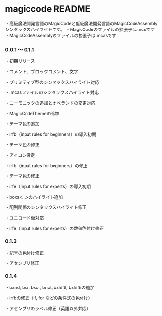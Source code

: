 # magiccode README

・高級魔法開発言語のMagicCodeと低級魔法開発言語のMagicCodeAssemblyシンタックスハイライトです。
・MagicCodeのファイルの拡張子は.mcsです
・MagicCodeAssemblyのファイルの拡張子は.mcasです

### 0.0.1 ～ 0.1.1
・初期リリース

・コメント、ブロックコメント、文字

・プリミティブ型のシンタックスハイライト対応

・.mcasファイルのシンタックスハイライト対応

・ニーモニックの追加とオペランドの変更対応

・MagicCodeThemeの追加

・テーマ色の追加

・irfb（input rules for beginners）の導入初期

・テーマ色の修正

・アイコン設定

・irfb（input rules for beginners）の修正

・テーマ色の修正

・irfe（input rules for experts）の導入初期

・boxs<...>のハイライト追加

・配列関係のシンタックスハイライト修正

・ユニコード仮対応

・irfe（input rules for experts）の数値色付け修正

### 0.1.3
・記号の色付け修正

・アセンブリ修正

### 0.1.4
・band, bor, bxor, bnot, bshiftl, bshiftrの追加

・irfbの修正（if, for などの条件式の色付け）

・アセンブリのラベル修正（英語以外対応）
